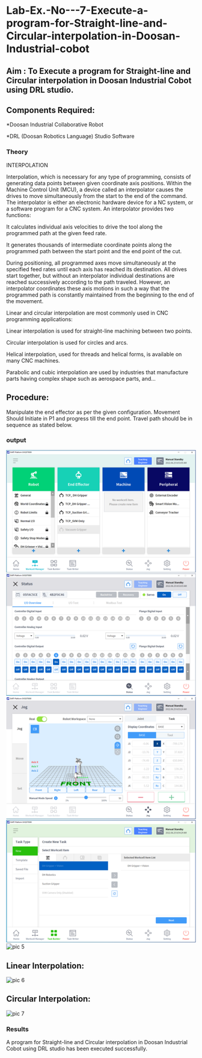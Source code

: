 # Lab-Ex.-No---7-Execute-a-program-for-Straight-line-and-Circular-interpolation-in-Doosan-Industrial-cobot
## Aim : To Execute a program for Straight-line and Circular interpolation in Doosan Industrial Cobot using DRL studio.

## Components Required:

*Doosan Industrial Collaborative Robot

*DRL (Doosan Robotics Language) Studio Software

### Theory 
INTERPOLATION

Interpolation, which is necessary for any type of programming, consists of generating data points between given coordinate axis positions. Within the Machine Control Unit (MCU), a device called an interpolator causes the drives to move simultaneously from the start to the end of the command. The interpolator is either an electronic hardware device for a NC system, or a software program for a CNC system. An interpolator provides two functions:

It calculates individual axis velocities to drive the tool along the programmed path at the given feed rate.

It generates thousands of intermediate coordinate points along the programmed path between the start point and the end point of the cut.

During positioning, all programmed axes move simultaneously at the specified feed rates until each axis has reached its destination. All drives start together, but without an interpolator individual destinations are reached successively according to the path traveled. However, an interpolator coordinates these axis motions in such a way that the programmed path is constantly maintained from the beginning to the end of the movement.

Linear and circular interpolation are most commonly used in CNC programming applications:

Linear interpolation is used for straight-line machining between two points.

Circular interpolation is used for circles and arcs.

Helical interpolation, used for threads and helical forms, is available on many CNC machines.

Parabolic and cubic interpolation are used by industries that manufacture parts having complex shape such as aerospace parts, and...

## Procedure:

Manipulate the end effector as per the given configuration. Movement Should Initiate in P1 and progress till the end point. Travel path should be in sequence as stated below.











### output
![pic 1](https://github.com/vijay21500269/Lab-Ex.-No---7-Execute-a-program-for-Straight-line-and-Circular-interpolation-in-Doosan-Industrial-C/blob/main/Ex.7%20pic%201.png)
![pic 2](https://github.com/vijay21500269/Lab-Ex.-No---7-Execute-a-program-for-Straight-line-and-Circular-interpolation-in-Doosan-Industrial-C/blob/main/Ex.7%20pic%202.png)
![pic 3](https://github.com/vijay21500269/Lab-Ex.-No---7-Execute-a-program-for-Straight-line-and-Circular-interpolation-in-Doosan-Industrial-C/blob/main/Jog.png)
![pic 4](https://github.com/vijay21500269/Lab-Ex.-No---7-Execute-a-program-for-Straight-line-and-Circular-interpolation-in-Doosan-Industrial-C/blob/main/Load%20worklist.png)
![pic 5]()
## Linear Interpolation:
![pic 6]()
## Circular Interpolation:
![pic 7]()





### Results 
A program for Straight-line and Circular interpolation in Doosan Industrial Cobot using DRL studio has been executed successfully.



 
